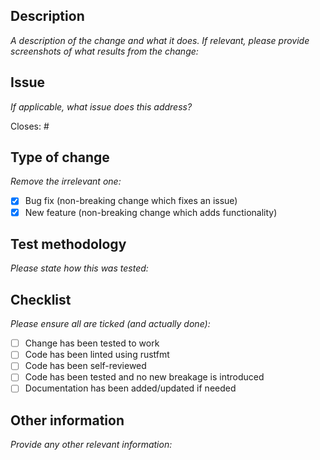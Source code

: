 ## Description

_A description of the change and what it does. If relevant, please provide screenshots of what results from the change:_

## Issue

_If applicable, what issue does this address?_

Closes: #

## Type of change

_Remove the irrelevant one:_

- [x] Bug fix (non-breaking change which fixes an issue)
- [x] New feature (non-breaking change which adds functionality)

## Test methodology

_Please state how this was tested:_

## Checklist

_Please ensure all are ticked (and actually done):_

- [ ] Change has been tested to work
- [ ] Code has been linted using rustfmt
- [ ] Code has been self-reviewed
- [ ] Code has been tested and no new breakage is introduced
- [ ] Documentation has been added/updated if needed

## Other information

_Provide any other relevant information:_
